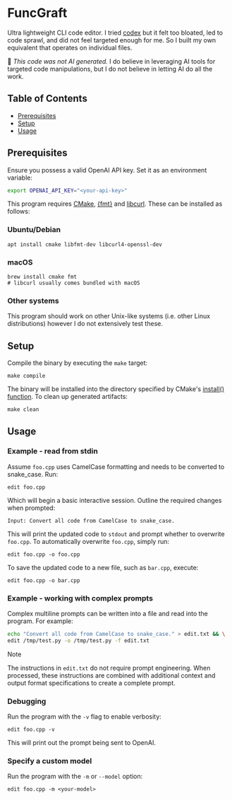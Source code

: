 # FuncGraft
Ultra lightweight CLI code editor. I tried [codex](https://github.com/openai/codex) but it felt too bloated,
led to code sprawl, and did not feel targeted enough for me. So I built my own equivalent that operates on
individual files.

🚫 _This code was not AI generated._ I do believe in leveraging AI tools for targeted code manipulations, but
I do not believe in letting AI do all the work.

## Table of Contents
- [Prerequisites](#prerequisites)
- [Setup](#setup)
- [Usage](#usage)

## Prerequisites
Ensure you possess a valid OpenAI API key. Set it as an environment variable:
```bash
export OPENAI_API_KEY="<your-api-key>"
```
This program requires [CMake](https://cmake.org/), [{fmt}](https://fmt.dev/latest/) and
[libcurl](https://curl.se/libcurl/). These can be installed as follows:

### Ubuntu/Debian
```console
apt install cmake libfmt-dev libcurl4-openssl-dev
```
### macOS
```console
brew install cmake fmt
# libcurl usually comes bundled with macOS
```
### Other systems
This program should work on other Unix-like systems (i.e. other Linux distributions) however I do not
extensively test these.

## Setup
Compile the binary by executing the `make` target:
```console
make compile
```
The binary will be installed into the directory specified by CMake's [install()
function](https://cmake.org/cmake/help/latest/command/install.html#command:install). To clean up generated
artifacts:
```console
make clean
```

## Usage

### Example - read from stdin
Assume `foo.cpp` uses CamelCase formatting and needs to be converted to snake_case. Run:
```console
edit foo.cpp
```
Which will begin a basic interactive session. Outline the required changes when prompted:
```plaintext
Input: Convert all code from CamelCase to snake_case.
```
This will print the updated code to `stdout` and prompt whether to overwrite `foo.cpp`. To automatically
overwrite `foo.cpp`, simply run:
```console
edit foo.cpp -o foo.cpp
```
To save the updated code to a new file, such as `bar.cpp`, execute:
```console
edit foo.cpp -o bar.cpp
```

### Example - working with complex prompts
Complex multiline prompts can be written into a file and read into the program. For example:
```bash
echo "Convert all code from CamelCase to snake_case." > edit.txt && \
edit /tmp/test.py -o /tmp/test.py -f edit.txt
```
> [!NOTE]
> The instructions in `edit.txt` do not require prompt engineering. When processed, these instructions
> are combined with additional context and output format specifications to create a complete prompt.

### Debugging
Run the program with the `-v` flag to enable verbosity:
```console
edit foo.cpp -v
```
This will print out the prompt being sent to OpenAI.

### Specify a custom model
Run the program with the `-m` or `--model` option:
```console
edit foo.cpp -m <your-model>
```
